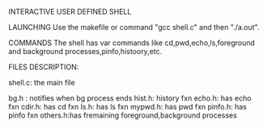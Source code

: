 INTERACTIVE USER DEFINED SHELL

LAUNCHING
Use the makefile or command "gcc shell.c" and then "./a.out".

COMMANDS
The shell has var commands like cd,pwd,echo,ls,foreground and background processes,pinfo,histoory,etc.

FILES DESCRIPTION:

shell.c: the main file

bg.h : notifies when bg process ends
hist.h: history fxn
echo.h: has echo fxn
cdir.h: has cd fxn
ls.h: has ls fxn
mypwd.h: has pwd fxn
pinfo.h: has pinfo fxn
others.h:has fremaining foreground,background processes
